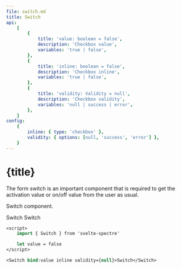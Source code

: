 ```yaml
---
file: switch.md
title: Switch
api:
    [
        {
            title: 'value: boolean = false',
            description: 'Checkbox value',
            variables: 'true | false',
        },
        {
            title: 'inline: boolean = false',
            description: 'Checkbox inline',
            variables: 'true | false',
        },
        {
            title: 'validity: Validity = null',
            description: 'Checkbox validity',
            variables: 'null | success | error',
        },
    ]
config:
    {
        inline: { type: 'checkbox' },
        validity: { options: [null, 'success', 'error'] },
    }
---
```


<script>
    import {Switch, Form, FormGroup } from '$lib'
    import Knobs from '../../knobs.svelte'

    let state = { inline: false, validity: null }
</script>

# {title}

The form switch is an important component that is required to get the activation value or on/off value from the user as usual.

Switch component.

<p>
    <Form>
        <FormGroup>
            <Switch
                inline={state.inline}
                validity={state.validity}>Switch</Switch>
            <Switch
                inline={state.inline}
                validity={state.validity}>Switch</Switch>
        </FormGroup>
    </Form>
</p>

<p>
    <Knobs bind:state {config}/>
</p>

```sv
<script>
    import { Switch } from 'svelte-spectre'

    let value = false
</script>

<Switch bind:value inline validity={null}>Switch</Switch>
```
